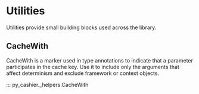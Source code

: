 # Utilities

Utilities provide small building blocks used across the library.

## CacheWith

CacheWith is a marker used in type annotations to indicate that a parameter participates in the cache key. Use it to include only the arguments that affect determinism and exclude framework or context objects.

::: py_cashier._helpers.CacheWith
